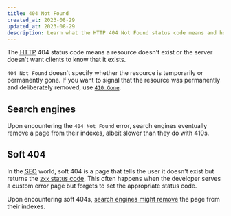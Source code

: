 ```yaml
---
title: 404 Not Found
created_at: 2023-08-29
updated_at: 2023-08-29
description: Learn what the HTTP 404 Not Found status code means and how it relates to search engine optimization (SEO).
---
```


The <abbr title="Hypertext Transfer Protocol">HTTP</abbr> 404 status code means a resource doesn't exist or the server doesn't want clients to know that it exists.

`404 Not Found` doesn't specify whether the resource is temporarily or permanently gone. If you want to signal that the resource was permanently and deliberately removed, use [`410 Gone`](410-gone.html).

## Search engines

Upon encountering the `404 Not Found` error, search engines eventually remove a page from their indexes, albeit slower than they do with 410s.

## Soft 404

In the <abbr title="Search Engine Optimization">SEO</abbr> world, soft 404 is a page that tells the user it doesn't exist but returns the [`2xx` status code](/#success-2xx). This often happens when the developer serves a custom error page but forgets to set the appropriate status code.

Upon encountering soft 404s, <a href="https://developers.google.com/search/docs/advanced/crawling/soft-404-errors" target="_blank" rel="noopener">search engines might remove</a> the page from their indexes.
